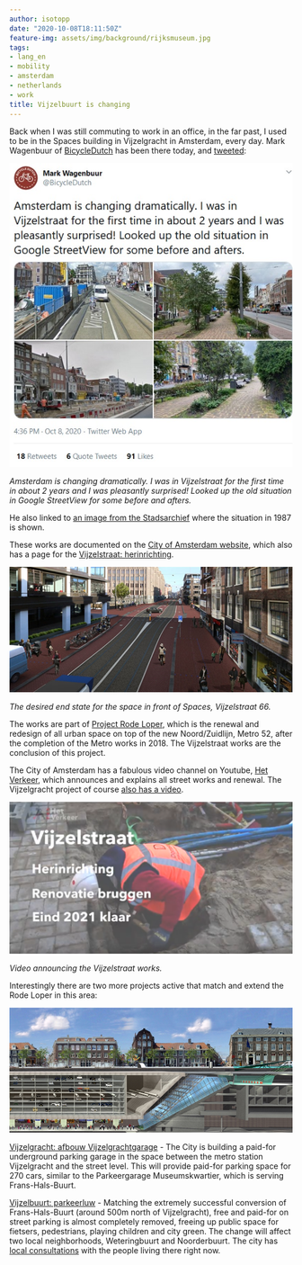 ```yaml
---
author: isotopp
date: "2020-10-08T18:11:50Z"
feature-img: assets/img/background/rijksmuseum.jpg
tags:
- lang_en
- mobility
- amsterdam
- netherlands
- work
title: Vijzelbuurt is changing
---
```

Back when I was still commuting to work in an office, in the far past, I used to be in the Spaces building in Vijzelgracht in Amsterdam, every day. Mark Wagenbuur of [BicycleDutch](https://twitter.com/bicycledutch) has been there today, and [tweeted](https://twitter.com/BicycleDutch/status/1314213038908559361):

[![](/uploads/2020/10/bicycledutch-tweet.jpg)](https://twitter.com/BicycleDutch/status/1314213038908559361)

*Amsterdam is changing dramatically. I was in Vijzelstraat for the first time in about 2 years and I was pleasantly surprised! Looked up the old situation in Google StreetView for some before and afters.*

He also linked to [an image from the  Stadsarchief](https://archief.amsterdam/beeldbank/detail/03429525-d56a-9371-d7ba-d3258ecdc8e3) where the situation in 1987 is shown.

These works are documented on the [City of Amsterdam website](https://www.amsterdam.nl/projecten), which also has a page for the [Vijzelstraat: herinrichting](https://www.amsterdam.nl/projecten/vijzelstraat-herinrichting/).

![](/uploads/2020/10/vijzelstraat-goal.jpg)

*The desired end state for the space in front of Spaces, Vijzelstraat 66.*

The works are part of [Project Rode Loper](https://nl.wikipedia.org/wiki/Rode_Loper_(Amsterdam)), which is the renewal and redesign of all urban space on top of the new Noord/Zuidlijn, Metro 52, after the completion of the Metro works in 2018. The Vijzelstraat works are the conclusion of this project.

The City of Amsterdam has a fabulous video channel on Youtube, [Het Verkeer](https://www.youtube.com/channel/UCkq8uEQ0rl4NiJnO8mL7y_w), which announces and explains all street works and renewal. The Vijzelgracht project of course [also has a video](https://www.youtube.com/watch?v=-vu-ExAlzWE).

[![](/uploads/2020/10/vijzelstraat-video.png)](https://www.youtube.com/watch?v=-vu-ExAlzWE)

*Video announcing the Vijzelstraat works.*

Interestingly there are two more projects active that match and extend the Rode Loper in this area:

[![](/uploads/2020/10/vijzelgracht-garage.jpg)](https://www.amsterdam.nl/projecten/vijzelgrachtgarage/)

[Vijzelgracht: afbouw Vijzelgrachtgarage](https://www.amsterdam.nl/projecten/vijzelgrachtgarage/) - The City is building a paid-for underground parking garage in the space between the metro station Vijzelgracht and the street level. This will provide paid-for parking space for 270 cars, similar to the Parkeergarage Museumskwartier, which is serving Frans-Hals-Buurt.

[Vijzelbuurt: parkeerluw](https://www.amsterdam.nl/projecten/vijzelbuurt-parkeerluw/) - Matching the extremely successful conversion of Frans-Hals-Buurt (around 500m north of Vijzelgracht), free and paid-for on street parking is almost completely removed, freeing up public space for fietsers, pedestrians, playing children and city green. The change will affect two local neighborhoods, Weteringbuurt and Noorderbuurt. The city has [local consultations](https://www.amsterdam.nl/projecten/vijzelbuurt-parkeerluw/nieuws-vijzelbuurt/ontwerpsessies-weteringbuurt/) with the people living there right now.
